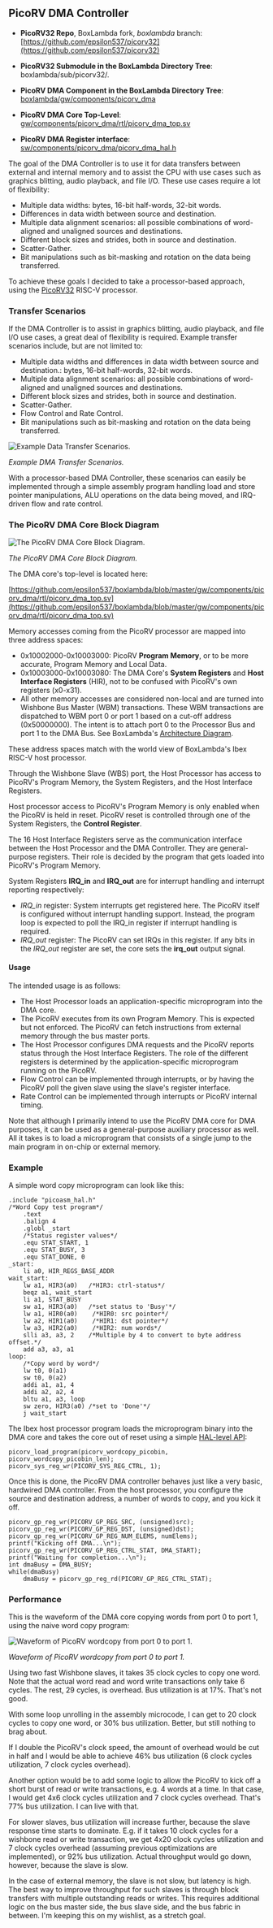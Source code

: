 ## PicoRV DMA Controller

- **PicoRV32 Repo**, BoxLambda fork, *boxlambda* branch:
    [https://github.com/epsilon537/picorv32](https://github.com/epsilon537/picorv32)

- **PicoRV32 Submodule in the BoxLambda Directory Tree**: 
    boxlambda/sub/picorv32/.

- **PicoRV DMA Component in the BoxLambda Directory Tree**: 
    [boxlambda/gw/components/picorv_dma](https://github.com/epsilon537/boxlambda/tree/master/gw/components/picorv_dma)

- **PicoRV DMA Core Top-Level**:
    [gw/components/picorv_dma/rtl/picorv_dma_top.sv](https://github.com/epsilon537/boxlambda/blob/master/gw/components/picorv_dma/rtl/picorv_dma_top.sv)

- **PicoRV DMA Register interface**:
    [sw/components/picorv_dma/picorv_dma_hal.h](https://github.com/epsilon537/boxlambda/blob/master/sw/components/picorv_dma/picorv_dma_hal.h)

The goal of the DMA Controller is to use it for data transfers between external and internal memory and to assist the CPU with use cases such as graphics blitting, audio playback, and file I/O. These use cases require a lot of flexibility:

- Multiple data widths: bytes, 16-bit half-words, 32-bit words.
- Differences in data width between source and destination.
- Multiple data alignment scenarios: all possible combinations of word-aligned and unaligned sources and destinations.
- Different block sizes and strides, both in source and destination.
- Scatter-Gather.
- Bit manipulations such as bit-masking and rotation on the data being transferred.
  
To achieve these goals I decided to take a processor-based approach, using the [PicoRV32](https://github.com/YosysHQ/picorv32) RISC-V processor.

### Transfer Scenarios

If the DMA Controller is to assist in graphics blitting, audio playback, and file I/O use cases, a great deal of flexibility is required. Example transfer scenarios include, but are not limited to:

- Multiple data widths and differences in data width between source and destination.: bytes, 16-bit half-words, 32-bit words.
- Multiple data alignment scenarios: all possible combinations of word-aligned and unaligned sources and destinations.
- Different block sizes and strides, both in source and destination.
- Scatter-Gather.
- Flow Control and Rate Control.
- Bit manipulations such as bit-masking and rotation on the data being transferred.


![Example Data Transfer Scenarios.](assets/DMA_Transfer_Scenarios.png)

*Example DMA Transfer Scenarios.*

With a processor-based DMA Controller, these scenarios can easily be implemented through a simple assembly program handling load and store pointer manipulations, ALU operations on the data being moved, and IRQ-driven flow and rate control.

### The PicoRV DMA Core Block Diagram

![The PicoRV DMA Core Block Diagram.](assets/PicoRV_DMA_Block_Diagram.png)

*The PicoRV DMA Core Block Diagram.*

The DMA core's top-level is located here:

[https://github.com/epsilon537/boxlambda/blob/master/gw/components/picorv_dma/rtl/picorv_dma_top.sv](https://github.com/epsilon537/boxlambda/blob/master/gw/components/picorv_dma/rtl/picorv_dma_top.sv)

Memory accesses coming from the PicoRV processor are mapped into three address spaces:

- 0x10002000-0x10003000: PicoRV **Program Memory**, or to be more accurate, Program Memory and Local Data.
- 0x10003000-0x10003080: The DMA Core's **System Registers** and **Host Interface Registers** (HIR), not to be confused with PicoRV's own registers (x0-x31).
- All other memory accesses are considered non-local and are turned into Wishbone Bus Master (WBM) transactions. These WBM transactions are dispatched to WBM port 0 or port 1 based on a cut-off address (0x50000000). The intent is to attach port 0 to the Processor Bus and port 1 to the DMA Bus. See BoxLambda's [Architecture Diagram](architecture.md#architecture).

These address spaces match with the world view of BoxLambda's Ibex RISC-V host processor.

Through the Wishbone Slave (WBS) port, the Host Processor has access to PicoRV's Program Memory, the System Registers, and the Host Interface Registers. 

Host processor access to PicoRV's Program Memory is only enabled when the PicoRV is held in reset. PicoRV reset is controlled through one of the System Registers, the **Control Register**. 

The 16 Host Interface Registers serve as the communication interface between the Host Processor and the DMA Controller. They are general-purpose registers. Their role is decided by the program that gets loaded into PicoRV's Program Memory.

System Registers **IRQ_in** and **IRQ_out** are for interrupt handling and interrupt reporting respectively:

- *IRQ_in* register: System interrupts get registered here. The PicoRV itself is configured without interrupt handling support. Instead, the program loop is expected to poll the IRQ_in register if interrupt handling is required.
- *IRQ_out* register: The PicoRV can set IRQs in this register. If any bits in the *IRQ_out* register are set, the core sets the **irq_out** output signal.

#### Usage

The intended usage is as follows:

- The Host Processor loads an application-specific microprogram into the DMA core.
- The PicoRV executes from its own Program Memory. This is expected but not enforced. The PicoRV can fetch instructions from external memory through the bus master ports.
- The Host Processor configures DMA requests and the PicoRV reports status through the Host Interface Registers. The role of the different registers is determined by the application-specific microprogram running on the PicoRV.
- Flow Control can be implemented through interrupts, or by having the PicoRV poll the given slave using the slave's register interface.
- Rate Control can be implemented through interrupts or PicoRV internal timing.
   
Note that although I primarily intend to use the PicoRV DMA core for DMA purposes, it can be used as a general-purpose auxiliary processor as well. All it takes is to load a microprogram that consists of a single jump to the main program in on-chip or external memory.

### Example

A simple word copy microprogram can look like this:

```
.include "picoasm_hal.h"
/*Word Copy test program*/
    .text
    .balign 4
    .globl _start
    /*Status register values*/
    .equ STAT_START, 1
    .equ STAT_BUSY, 3
    .equ STAT_DONE, 0
_start:
    li a0, HIR_REGS_BASE_ADDR
wait_start:
    lw a1, HIR3(a0)   /*HIR3: ctrl-status*/
    beqz a1, wait_start
    li a1, STAT_BUSY
    sw a1, HIR3(a0)   /*set status to 'Busy'*/
    lw a1, HIR0(a0)    /*HIR0: src pointer*/
    lw a2, HIR1(a0)    /*HIR1: dst pointer*/
    lw a3, HIR2(a0)    /*HIR2: num words*/
    slli a3, a3, 2    /*Multiple by 4 to convert to byte address offset.*/
    add a3, a3, a1    
loop:
    /*Copy word by word*/
    lw t0, 0(a1)
    sw t0, 0(a2)
    addi a1, a1, 4
    addi a2, a2, 4
    bltu a1, a3, loop
    sw zero, HIR3(a0) /*set to 'Done'*/
    j wait_start
```

The Ibex host processor program loads the microprogram binary into the DMA core and takes the core out of reset using a simple [HAL-level API](https://github.com/epsilon537/boxlambda/blob/master/sw/components/picorv_dma/picorv_dma_hal.h):

```
picorv_load_program(picorv_wordcopy_picobin, picorv_wordcopy_picobin_len);
picorv_sys_reg_wr(PICORV_SYS_REG_CTRL, 1);
```

Once this is done, the PicoRV DMA controller behaves just like a very basic, hardwired DMA controller. From the host processor, you configure the source and destination address, a number of words to copy, and you kick it off.

```
picorv_gp_reg_wr(PICORV_GP_REG_SRC, (unsigned)src);
picorv_gp_reg_wr(PICORV_GP_REG_DST, (unsigned)dst);
picorv_gp_reg_wr(PICORV_GP_REG_NUM_ELEMS, numElems);
printf("Kicking off DMA...\n");
picorv_gp_reg_wr(PICORV_GP_REG_CTRL_STAT, DMA_START);
printf("Waiting for completion...\n");
int dmaBusy = DMA_BUSY;
while(dmaBusy)
    dmaBusy = picorv_gp_reg_rd(PICORV_GP_REG_CTRL_STAT);
```

### Performance

This is the waveform of the DMA core copying words from port 0 to port 1, using the naive word copy program:

![Waveform of PicoRV wordcopy from port 0 to port 1.](assets/picorv_wordcopy_waveform.jpg)

*Waveform of PicoRV wordcopy from port 0 to port 1.*

Using two fast Wishbone slaves, it takes 35 clock cycles to copy one word. Note that the actual word read and word write transactions only take 6 cycles. The rest, 29 cycles, is overhead. Bus utilization is at 17%. That's not good.

With some loop unrolling in the assembly microcode, I can get to 20 clock cycles to copy one word, or 30% bus utilization. Better, but still nothing to brag about.

If I double the PicoRV's clock speed, the amount of overhead would be cut in half and I would be able to achieve 46% bus utilization (6 clock cycles utilization, 7 clock cycles overhead).

Another option would be to add some logic to allow the PicoRV to kick off a short burst of read or write transactions, e.g. 4 words at a time. In that case, I would get 4x6 clock cycles utilization and 7 clock cycles overhead. That's 77% bus utilization. I can live with that.

For slower slaves, bus utilization will increase further, because the slave response time starts to dominate. E.g. if it takes 10 clock cycles for a wishbone read or write transaction, we get 4x20 clock cycles utilization and 7 clock cycles overhead (assuming previous optimizations are implemented), or 92% bus utilization. Actual throughput would go down, however, because the slave is slow.

In the case of external memory, the slave is not slow, but latency is high. The best way to improve throughput for such slaves is through block transfers with multiple outstanding reads or writes. This requires additional logic on the bus master side, the bus slave side, and the bus fabric in between. I'm keeping this on my wishlist, as a stretch goal.
